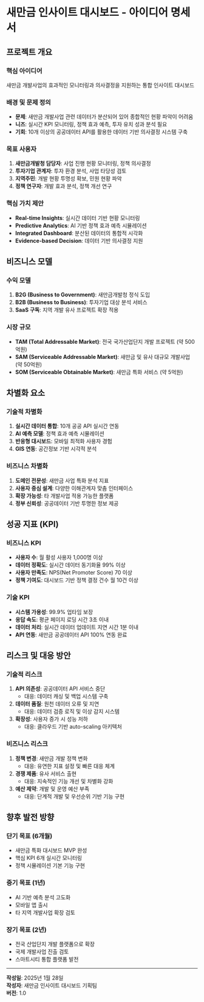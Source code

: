 # 새만금 인사이트 대시보드 - 아이디어 명세서

## 프로젝트 개요

### 핵심 아이디어
새만금 개발사업의 효과적인 모니터링과 의사결정을 지원하는 통합 인사이트 대시보드

### 배경 및 문제 정의
- **문제**: 새만금 개발사업 관련 데이터가 분산되어 있어 종합적인 현황 파악이 어려움
- **니즈**: 실시간 KPI 모니터링, 정책 효과 예측, 투자 유치 성과 분석 필요
- **기회**: 10개 이상의 공공데이터 API를 활용한 데이터 기반 의사결정 시스템 구축

### 목표 사용자
1. **새만금개발청 담당자**: 사업 진행 현황 모니터링, 정책 의사결정
2. **투자기업 관계자**: 투자 환경 분석, 사업 타당성 검토
3. **지역주민**: 개발 현황 투명성 확보, 민원 현황 파악
4. **정책 연구자**: 개발 효과 분석, 정책 개선 연구

### 핵심 가치 제안
- **Real-time Insights**: 실시간 데이터 기반 현황 모니터링
- **Predictive Analytics**: AI 기반 정책 효과 예측 시뮬레이션
- **Integrated Dashboard**: 분산된 데이터의 통합적 시각화
- **Evidence-based Decision**: 데이터 기반 의사결정 지원

## 비즈니스 모델

### 수익 모델
1. **B2G (Business to Government)**: 새만금개발청 정식 도입
2. **B2B (Business to Business)**: 투자기업 대상 분석 서비스
3. **SaaS 구독**: 지역 개발 유사 프로젝트 확장 적용

### 시장 규모
- **TAM (Total Addressable Market)**: 전국 국가산업단지 개발 프로젝트 (약 500억원)
- **SAM (Serviceable Addressable Market)**: 새만금 및 유사 대규모 개발사업 (약 50억원)
- **SOM (Serviceable Obtainable Market)**: 새만금 특화 서비스 (약 5억원)

## 차별화 요소

### 기술적 차별화
1. **실시간 데이터 통합**: 10개 공공 API 실시간 연동
2. **AI 예측 모델**: 정책 효과 예측 시뮬레이션
3. **반응형 대시보드**: 모바일 최적화 사용자 경험
4. **GIS 연동**: 공간정보 기반 시각적 분석

### 비즈니스 차별화
1. **도메인 전문성**: 새만금 사업 특화 분석 지표
2. **사용자 중심 설계**: 다양한 이해관계자 맞춤 인터페이스
3. **확장 가능성**: 타 개발사업 적용 가능한 플랫폼
4. **정부 신뢰성**: 공공데이터 기반 투명한 정보 제공

## 성공 지표 (KPI)

### 비즈니스 KPI
- **사용자 수**: 월 활성 사용자 1,000명 이상
- **데이터 정확도**: 실시간 데이터 동기화율 99% 이상
- **사용자 만족도**: NPS(Net Promoter Score) 70 이상
- **정책 기여도**: 대시보드 기반 정책 결정 건수 월 10건 이상

### 기술 KPI
- **시스템 가용성**: 99.9% 업타임 보장
- **응답 속도**: 평균 페이지 로딩 시간 3초 이내
- **데이터 처리**: 실시간 데이터 업데이트 지연 시간 1분 이내
- **API 연동**: 새만금 공공데이터 API 100% 연동 완료

## 리스크 및 대응 방안

### 기술적 리스크
1. **API 의존성**: 공공데이터 API 서비스 중단
   - 대응: 데이터 캐싱 및 백업 시스템 구축
2. **데이터 품질**: 원천 데이터 오류 및 지연
   - 대응: 데이터 검증 로직 및 이상 감지 시스템
3. **확장성**: 사용자 증가 시 성능 저하
   - 대응: 클라우드 기반 auto-scaling 아키텍처

### 비즈니스 리스크
1. **정책 변경**: 새만금 개발 정책 변화
   - 대응: 유연한 지표 설정 및 빠른 대응 체계
2. **경쟁 제품**: 유사 서비스 출현
   - 대응: 지속적인 기능 개선 및 차별화 강화
3. **예산 제약**: 개발 및 운영 예산 부족
   - 대응: 단계적 개발 및 우선순위 기반 기능 구현

## 향후 발전 방향

### 단기 목표 (6개월)
- 새만금 특화 대시보드 MVP 완성
- 핵심 KPI 6개 실시간 모니터링
- 정책 시뮬레이션 기본 기능 구현

### 중기 목표 (1년)
- AI 기반 예측 분석 고도화
- 모바일 앱 출시
- 타 지역 개발사업 확장 검토

### 장기 목표 (2년)
- 전국 산업단지 개발 플랫폼으로 확장
- 국제 개발사업 진출 검토
- 스마트시티 통합 플랫폼 발전

---

**작성일**: 2025년 1월 28일  
**작성자**: 새만금 인사이트 대시보드 기획팀  
**버전**: 1.0
